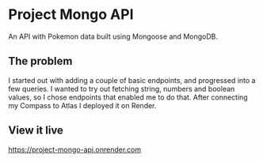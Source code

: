 # Project Mongo API

An API with Pokemon data built using Mongoose and MongoDB.

## The problem

I started out with adding a couple of basic endpoints, and progressed into a few queries. I wanted to try out fetching string, numbers and boolean values, so I chose endpoints that enabled me to do that. After connecting my Compass to Atlas I deployed it on Render.

## View it live

https://project-mongo-api.onrender.com
